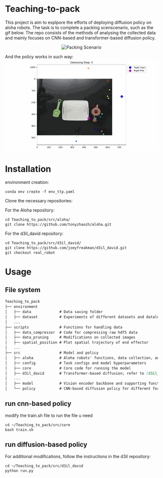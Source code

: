 ﻿# Teaching-to-pack

This project is aim to explpore the efforts of deploying diffusion policy on aloha robots.
The task is to complete a packing scenscenario, such as the gif below.
The repo consists of the methods of analysing the collected data and mainly focuses on CNN-based and transformer-based diffusion policy.


<div align="center">
  <img src="environment/dataset/data/episode_6_gif.gif" alt="Packing Scenario">
</div>


And the policy works in such way:
![Denosing process](environment/dataset/data/denoising_step_0.gif)


# Installation 

environment creation: 
```console
conda env create -f env_ttp.yaml
```
Clone the necessary repositories:

For the Aloha repository:
```console
cd Teaching_to_pack/src/aloha/
git clone https://github.com/tonyzhaozh/aloha.git
```
For the d3il_david repository: 
```console
cd Teaching_to_pack/src/d3il_david/
git clone https://github.com/joeyfreakman/d3il_david.git
git checkout real_robot
``` 
# Usage

## File system

```markdown
Teaching_to_pack
├── environment
│   ├── data             # Data saving folder 
│   ├── dataset          # Experiments of different datasets and dataloader which decrease I/O 
│   ...
├── scripts              # Functions for handling data
│   ├── data_compressor  # Code for compressing raw hdf5 data
│   ├── data_pruning     # Modifications on collected images
│   ├── spatial_position # Plot spatial trajectory of end effector
│   ...
├── src                  # Model and policy
│   ├── aloha            # Aloha robots' functions, data collection, and hyperparameters
│   ├── config           # Task configs and model hyperparameters
│   ├── core             # Core code for running the model
│   ├── d3il_david       # Transformer-based diffusion; refer to [d3il_david README](https://github.com/joeyfreakman/d3il_david/blob/real_robot/README.md)
│   ...
│   ├── model            # Vision encoder backbone and supporting functions
│   └── policy           # CNN-based diffusion policy for different format datasets
```


## run cnn-based policy 

modify the train.sh file to run the file u need
```console
cd ~/Teaching_to_pack/src/core
bash train.sh 
```

## run diffusion-based policy

For additional modifications, follow the instructions in the d3il repository:
```console
cd ~/Teaching_to_pack/src/d3il_david
python run.py
```
